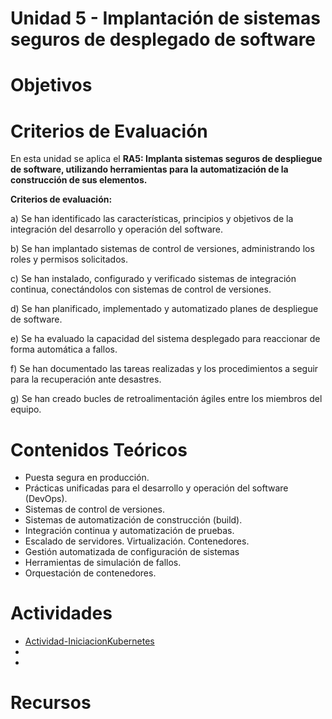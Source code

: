 # Unidad 5 - Implantación de sistemas seguros de desplegado de software

# Objetivos

# Criterios de Evaluación

En esta unidad se aplica el **RA5: Implanta sistemas seguros de despliegue de software, utilizando herramientas para la automatización de la construcción de sus elementos.**

**Criterios de evaluación:**

a)	Se han identificado las características, principios y objetivos de la integración del desarrollo y operación del software.

b)	Se han implantado sistemas de control de versiones, administrando los roles y permisos solicitados.

c)	Se han instalado, configurado y verificado sistemas de integración continua, conectándolos con sistemas de control de versiones.

d)	Se han planificado, implementado y automatizado planes de despliegue de software.

e)	Se ha evaluado la capacidad del sistema desplegado para reaccionar de forma automática a fallos.

f)	Se han documentado las tareas realizadas y los procedimientos a seguir para la recuperación ante desastres.

g)	Se han creado bucles de retroalimentación ágiles entre los miembros del equipo.


# Contenidos Teóricos

- Puesta segura en producción.
- Prácticas unificadas para el desarrollo y operación del software (DevOps).
- Sistemas de control de versiones.
- Sistemas de automatización de construcción (build).
- Integración continua y automatización de pruebas.
- Escalado de servidores. Virtualización. Contenedores.
- Gestión automatizada de configuración de sistemas
- Herramientas de simulación de fallos.
- Orquestación de contenedores.


# Actividades

- [Actividad-IniciacionKubernetes](Actividad-IniciacionKubernetes/README.md)
- [](/README.md)
- [](/README.md)


# Recursos